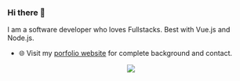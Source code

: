 ### Hi there 👋

I am a software developer who loves Fullstacks. Best with Vue.js and Node.js.

- 🌐 Visit my [porfolio website](https://haensse.dev) for complete background and contact.

<p align=center>  
  <img align=center src="https://github-readme-stats.vercel.app/api?username=StandardWobin&show_icons=true&title_color=00ffc2&bg_color=282e2f&icon_color=00ffc2&text_color=FFFFFF">
</p>
